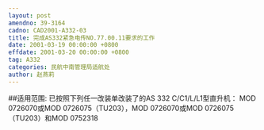 ```yaml
---
layout: post
amendno: 39-3164
cadno: CAD2001-A332-03
title: 完成AS332紧急电传NO.77.00.11要求的工作
date: 2001-03-19 00:00:00 +0800
effdate: 2001-03-20 00:00:00 +0800
tag: A332
categories: 民航中南管理局适航处
author: 赵燕莉
---
```


##适用范围:
已按照下列任一改装单改装了的AS 332 C/C1/L/L1型直升机：     MOD 0726070或MOD 0726075（TU203），MOD 0726070或MOD 0726075
（TU203）和MOD 0752318

